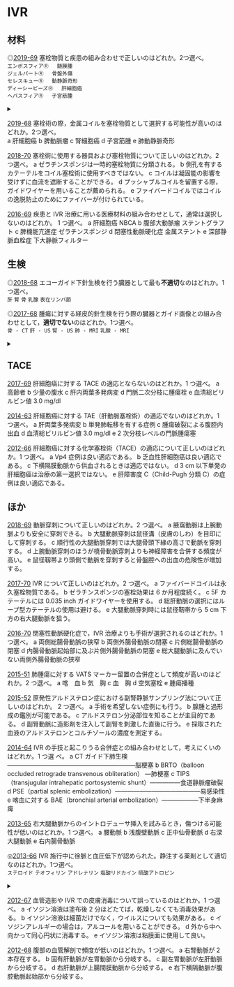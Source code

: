 # IVR
## 材料
◎[2019-69](http://www.radiology.jp/content/files/20190904_02.pdf#page=25)
塞栓物質と疾患の組み合わせで正しいのはどれか。2つ選べ。  
`エンボスフィアⓇ 　髄膜腫`  
`ジェルパートⓇ 　骨盤外傷`  
`セレスキューⓇ 　動静脈奇形`  
`ディーシービーズⓇ 　肝細胞癌`  
`ヘパスフィアⓇ 　子宮筋腫`  

<details>
<summary></summary>

【塞栓物質の種類 (塞栓物質を使いこなす-適応と塞栓術の実際-より)】

- ゼラチンスポンジ
    - 一時的塞栓物質. 数週間で吸収される.
    - 種類: スポンゼル®︎, ゼルフォーム®︎, ジェルパート®︎, セレスキュー®︎の4種類ある.
    - 適応: ジェルパートはHCCに対するTACE, それ以外は止血.
- ビーズ
    - 永久塞栓物質.
    - 種類: エンボスフィア®︎, ヘパスフィア®︎, ディーシービーズ®︎の3種類ある.
    - 適応: ディーシービーズはHCCに対するTACE, それ以外は多血性腫瘍とAVM. ただしヘパスフィアは子宮筋腫には使用できない.
- NBCA
    - 永久塞栓物質.
    - 液体接着剤で, イオン性の物質と接触すると重合する.
- コイル
    - 永久塞栓物質.
    - 適応疾患は多岐にわたる.
- その他の塞栓物質

**こたえ**
- 2019-69: `エンボスフィアⓇ 　髄膜腫`, `ディーシービーズⓇ 　肝細胞癌`
</details>

[2019-68](http://www.radiology.jp/content/files/20190904_02.pdf#page=24)
塞栓術の際，金属コイルを塞栓物質として選択する可能性が高いのはどれか。2つ選べ。  
a	 肝細胞癌
b	 脾動脈瘤
c	 腎細胞癌
d	 子宮筋腫
e	 肺動静脈奇形

[2018-70](http://www.radiology.jp/content/files/20180926_2.pdf#page=26)
塞栓術に使用する器具および塞栓物質について正しいのはどれか。2 つ選べ。
a	 ゼラチンスポンジは一時的塞栓物質に分類される。
b	 側孔を有するカテーテルをコイル塞栓術に使用すべきではない。
c	 コイルは凝固能の影響を受けずに血流を遮断することができる。
d	 プッシャブルコイルを留置する際，ガイドワイヤーを用いることが薦められる。
e   ファイバードコイルではコイルの逸脱防止のためにファイバーが付けられている。

[2016-69](http://www.radiology.jp/content/files/20160825.pdf#page=25)
疾患と IVR 治療に用いる医療材料の組み合わせとして，通常は選択しないのはどれか。
1 つ選べ。
a	 肝細胞癌 NBCA
b	 腹部大動脈瘤 ステントグラフト
c	 脾機能亢進症 ゼラチンスポンジ
d	 閉塞性動脈硬化症 金属ステント
e	 深部静脈血栓症 下大静脈フィルター






## 生検
◎[2018-68](http://www.radiology.jp/content/files/20180926_2.pdf#page=25)
エコーガイド下針生検を行う臓器として最も**不適切**なのはどれか。1つ選べ。  
`肝` `腎` `骨` `乳腺` `表在リンパ節`  

◎[2017-68](http://www.radiology.jp/content/files/20170904_2.pdf#page=24)
腫瘍に対する経皮的針生検を行う際の臓器とガイド画像との組み合わせとして，**適切でない**のはどれか。1つ選べ。  
`骨 - CT` `肝 - US` `腎 - US` `肺 - MRI` `乳腺 - MRI`  

<details>
<summary></summary>
 
- 2018-68: `骨` 
- 2017-68: `肺 - MRI`
</details>

## TACE
[2017-69](http://www.radiology.jp/content/files/20170904_2.pdf#page=25)
肝細胞癌に対する TACE の適応とならないのはどれか。1 つ選べ。
a	 高齢者
b	 少量の腹水
c	 肝内両葉多発病変
d	 門脈二次分枝に腫瘍栓
e	 血清総ビリルビン値 3.0 mg/dl

[2014-63](http://www.radiology.jp/content/files/1377.pdf#page=22)
肝細胞癌に対する TAE（肝動脈塞栓術）の適応でないのはどれか。1 つ選べ。
a 肝両葉多発病変
b 単発肺転移を有する症例
c 腫瘍破裂による腹腔内出血
d 血清総ビリルビン値 3.0 mg/dl
e 2 次分枝レベルの門脈腫瘍塞

[2012-66](http://www.radiology.jp/content/files/2012_1s_exsam.pdf#page=22)
肝細胞癌に対する化学塞栓術（TACE）の適応について正しいのはどれか。1 つ選べ。
a Vp4 症例は良い適応である。
b 乏血性肝細胞癌は良い適応である。
c 下横隔膜動脈から供血されるときは適応ではない。
d 3 cm 以下単発の肝細胞癌は治療の第一選択ではない。
e 肝障害度 C（Child-Pugh 分類 C）の症例は良い適応である。


## ほか
[2018-69](http://www.radiology.jp/content/files/20180926_2.pdf#page=25)
動脈穿刺について正しいのはどれか。2 つ選べ。
a	 腋窩動脈は上腕動脈よりも安全に穿刺できる。
b	 大腿動脈穿刺は鼠径溝（皮膚のしわ）を目印にして穿刺する。
c	 順行性の大腿動脈穿刺では大腿骨頭下縁の高さで動脈を穿刺する。
d	 上腕動脈穿刺のほうが橈骨動脈穿刺よりも神経障害を合併する頻度が高い。
e	 鼠径靱帯より頭側で動脈を穿刺すると骨盤腔への出血の危険性が増加する。

[2017-70](http://www.radiology.jp/content/files/20170904_2.pdf#page=25)
 IVR について正しいのはどれか。2 つ選べ。
a	 ファイバードコイルは永久塞栓物質である。
b	 ゼラチンスポンジの塞栓効果は 6 か月程度続く。
c	 5F カテーテルには 0.035 inch ガイドワイヤーを使用する。
d	 総肝動脈の選択にはループ型カテーテルの使用は避ける。
e	 大腿動脈穿刺時には鼠径靭帯から 5 cm 下方の右大腿動脈を狙う。

[2016-70](http://www.radiology.jp/content/files/20160825.pdf#page=26)
閉塞性動脈硬化症で，IVR 治療よりも手術が選択されるのはどれか。1 つ選べ。
a	 両側総腸骨動脈の狭窄
b	 両側外腸骨動脈の閉塞
c	 片側総腸骨動脈の閉塞
d	 内腸骨動脈起始部に及ぶ片側外腸骨動脈の閉塞
e	 総大腿動脈に及んでいない両側外腸骨動脈の狭窄

[2015-51](http://www.radiology.jp/content/files/20150821.pdf#page=18)
肺腫瘍に対する VATS マーカー留置の合併症として頻度が高いのはどれか。2 つ選べ。
a	 喀　血
b	 気　胸
c	 血　胸
d	 空気塞栓
e	 腫瘍播種

[2015-52](http://www.radiology.jp/content/files/20150821.pdf#page=18)
原発性アルドステロン症における副腎静脈サンプリング法について正しいのはどれか。
2 つ選べ。
a	 手術を希望しない症例にも行う。
b	 腺腫と過形成の鑑別が可能である。
c	 アルドステロン分泌部位を知ることが主目的である。
d	 副腎動脈に造影剤を注入して副腎を刺激した直後に行う。
e	 採取された血液のアルドステロンとコルチゾールの濃度を測定する。

[2014-64](http://www.radiology.jp/content/files/1377.pdf#page=22)
 IVR の手技と起こりうる合併症との組み合わせとして，考えにくいのはどれか。1 つ選
べ。
a CT ガイド下肺生検―――――――――――――――――――――脳梗塞
b BRTO（balloon occluded retrograde transvenous obliteration） ―肺梗塞
c TIPS（transjugular intrahepatic portosystemic shunt）―――――食道静脈瘤破裂
d PSE（partial splenic embolization）――――――――――――――易感染性
e 喀血に対する BAE（bronchial arterial embolization）――――――下半身麻痺

[2013-65](http://www.radiology.jp/content/files/2013_2s_exsam.pdf#page=22)
右大腿動脈からのイントロデューサ挿入を試みるとき，傷つける可能性が低いのはどれか。1 つ選べ。
a 腰動脈
b 浅腹壁動脈
c 正中仙骨動脈
d 右深大腿動脈
e 右内腸骨動脈

◎[2013-66](http://www.radiology.jp/content/files/2013_2s_exsam.pdf#page=22)
IVR 施行中に徐脈と血圧低下が認められた。静注する薬剤として適切なのはどれか。1つ選べ。  
`ステロイド` `テオフィリン` `アドレナリン` `塩酸リドカイン` `硫酸アトロピン`  

<details>
<summary></summary>
 
- 2013-66: `硫酸アトロピン` 
</details>


[2012-67](http://www.radiology.jp/content/files/2012_1s_exsam.pdf#page=23)
血管造影や IVR での皮膚消毒について誤っているのはどれか。1 つ選べ。
a イソジン溶液は塗布後 2 分ほどたてば，乾燥しなくても消毒効果がある。
b イソジン溶液は細菌だけでなく，ウイルスについても効果がある。
c イソジンアレルギーの場合は，アルコールを用いることができる。
d 外から中へ向かって同心円状に消毒する。
e イソジン溶液は粘膜面に使用して良い。

[2012-68](http://www.radiology.jp/content/files/2012_1s_exsam.pdf#page=23)
腹部の血管解剖で頻度が低いのはどれか。1 つ選べ。
a 右腎動脈が 2 本存在する。
b 固有肝動脈が左胃動脈から分岐する。
c 副左胃動脈が左肝動脈から分岐する。
d 右肝動脈が上腸間膜動脈から分岐する。
e 右下横隔動脈が腹腔動脈起始部から分岐する。
